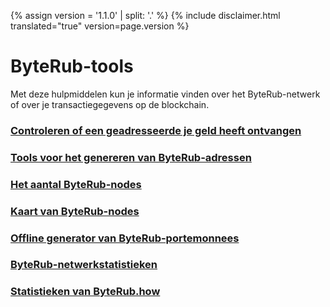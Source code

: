{% assign version = '1.1.0' | split: '.' %}
{% include disclaimer.html translated="true" version=page.version %}
# ByteRub-tools

Met deze hulpmiddelen kun je informatie vinden over het ByteRub-netwerk of over je transactiegegevens op de blockchain.

### [Controleren of een geadresseerde je geld heeft ontvangen](http://xmrtests.llcoins.net/checktx.html)

### [Tools voor het genereren van ByteRub-adressen](https://xmr.llcoins.net/)

### [Het aantal ByteRub-nodes](http://byterubnodes.i2p.xyz/)

### [Kaart van ByteRub-nodes](https://byterubhash.com/nodes-distribution.html)

### [Offline generator van ByteRub-portemonnees](http://byterubaddress.org/)

### [ByteRub-netwerkstatistieken](http://byterubblocks.info/stats)

### [Statistieken van ByteRub.how](https://www.byterub.how/)
